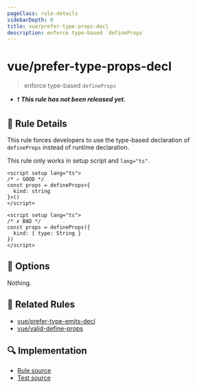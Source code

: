 ```yaml
---
pageClass: rule-details
sidebarDepth: 0
title: vue/prefer-type-props-decl
description: enforce type-based `defineProps`
---
```

# vue/prefer-type-props-decl

> enforce type-based `defineProps`

- :exclamation: <badge text="This rule has not been released yet." vertical="middle" type="error"> ***This rule has not been released yet.*** </badge>

## :book: Rule Details

This rule forces developers to use the type-based declaration of `defineProps` instead of runtime declaration.

This rule only works in setup script and `lang="ts"`.

<eslint-code-block :rules="{'vue/prefer-type-props-decl': ['error']}">

```vue
<script setup lang="ts">
/* ✓ GOOD */
const props = defineProps<{
  kind: string
}>()
</script>
```

</eslint-code-block>

<eslint-code-block :rules="{'vue/prefer-type-props-decl': ['error']}">

```vue
<script setup lang="ts">
/* ✗ BAD */
const props = defineProps({
  kind: { type: String }
})
</script>
```

</eslint-code-block>

## :wrench: Options

Nothing.

## :couple: Related Rules

- [vue/prefer-type-emits-decl](./prefer-type-emits-decl.md)
- [vue/valid-define-props](./valid-define-props.md)

## :mag: Implementation

- [Rule source](https://github.com/vuejs/eslint-plugin-vue/blob/master/lib/rules/prefer-type-props-decl.js)
- [Test source](https://github.com/vuejs/eslint-plugin-vue/blob/master/tests/lib/rules/prefer-type-props-decl.js)
